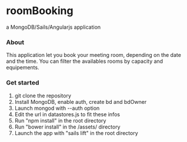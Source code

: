 # roomBooking

a MongoDB/Sails/Angularjs application


### About

This application let you book your meeting room, depending on the date and the time.
You can filter the availables rooms by capacity and equipements.

### Get started

1) git clone the repository
2) Install MongoDB, enable auth, create bd and bdOwner
3) Launch mongod with --auth option 
4) Edit the url in datastores.js to fit these infos
5) Run "npm install" in the root directory
6) Run "bower install" in the /assets/ directory
7) Launch the app with "sails lift" in the root directory
